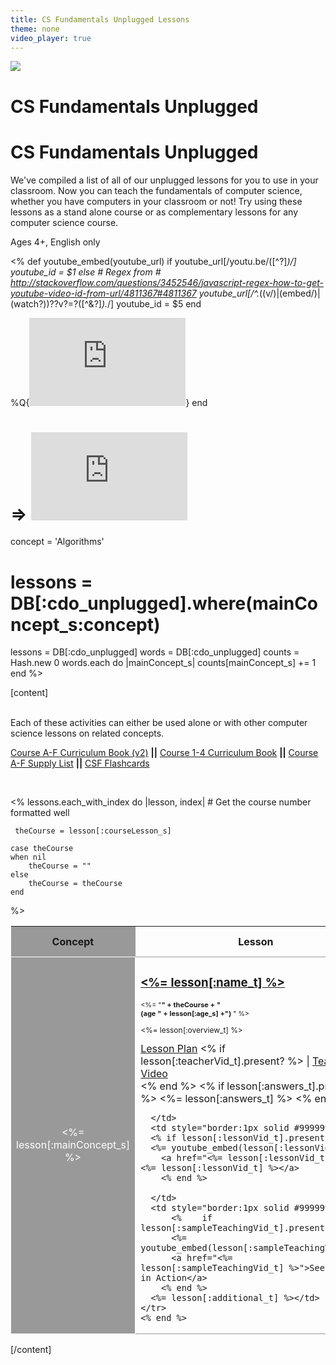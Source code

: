 ```yaml
---
title: CS Fundamentals Unplugged Lessons
theme: none
video_player: true
---
```



<link rel="stylesheet" type="text/css" href="/curriculum/unplugged/css/jumbotron-banner.css"/>

<div class="jumbo-container">
  <div class="img-container">
    <img class="jumbo-img" src="/curriculum/unplugged/images/unplugged-hero.png">
  </div>

  <div class="jumbo-tutorial">
    <h1 class="jumbo-h1">CS Fundamentals Unplugged</h1>
    <div class="jumbo-tutorial-box">
      <div class="jumbo-tutorial-info">
        <h1 class="jumbo-h1-second-box">CS Fundamentals Unplugged</h1
        <p class="jumbo-tutorial-description">We've compiled a list of all of our unplugged lessons for you to use in your classroom. Now you can teach the fundamentals of computer science, whether you have computers in your classroom or not! Try using these lessons as a stand alone course or as complementary lessons for any computer science course.</p>
        <p>
        <p class="jumbo-tutorial-specs">Ages 4+, English only</p>
      </div>
    </div>
  </div>
</div>

<%
def youtube_embed(youtube_url)
  if youtube_url[/youtu\.be\/([^\?]*)/]
    youtube_id = $1
  else
    # Regex from # http://stackoverflow.com/questions/3452546/javascript-regex-how-to-get-youtube-video-id-from-url/4811367#4811367
    youtube_url[/^.*((v\/)|(embed\/)|(watch\?))\??v?=?([^\&\?]*).*/]
    youtube_id = $5
  end

  %Q{<iframe title="YouTube video player" width="250" height="141" src="http://www.youtube.com/embed/#{ youtube_id }" frameborder="0" allowfullscreen></iframe>}
end

# => <iframe title="YouTube video player" width="250" height="141" src="http://www.youtube.com/embed/jJrzIdDUfT4" frameborder="0" allowfullscreen></iframe>








concept = 'Algorithms'
# lessons = DB[:cdo_unplugged].where(mainConcept_s:concept)
lessons = DB[:cdo_unplugged]
words = DB[:cdo_unplugged]
counts = Hash.new 0
	words.each do |mainConcept_s|
  	counts[mainConcept_s] += 1
end
%>

[content]


<!-- Use this only if we have extra info to share
<table>
<tr>
  <td style="background-color: #00ADBC; color: #FFFFFF; font-size: 20px; font-weight: bold;">Looking for lessons that don't require computers?</td>
</tr>
<tr>
  <td>

  If this is your first time programming, you may want to go through one of the following online courses before teaching this material:
<li> <a href="https://www.codecademy.com/learn/javascript" target="_blank">Codecademy</a>
<li> <a href="https://www.khanacademy.org/computing/computer-programming/programming" target="_blank">Khan Academy</a>
<li> <a href="https://codehs.com/library/course/1/module/1" target="_blank">CodeHS</a>


  </td>
</tr>
</table> -->


<br/>
Each of these activities can either be used alone or with other computer science lessons on related concepts.
<br/>

<a href="https://code.org/curriculum/docs/csf/CSF_TeacherGuide_CoursesA-F_v2a_small.pdf" target="_new">Course A-F Curriculum Book (v2)</a>  **||** <a href="http://code.org/curriculum/docs/k-5/complete_compressed.pdf" target="_new">Course 1-4 Curriculum Book</a> **||** <a href="https://code.org/curriculum/docs/csf/A-F_supplies_v2.pdf" target="_new">Course A-F Supply List</a> **||** <a href="https://code.org/curriculum/docs/k-5/flashCards.pdf" target="_new">CSF Flashcards</a> 

<!-- | <a href="http://code.org/curriculum/docs/k-5/teacherKeyComplete.pdf" target="_new">Course 1-4 Answer Keys</a> -->
<br/>

<table cellpadding="10">
  <colgroup>
    <col width="15%" style="background-color:#999999;">
    <col width="25%" style="border:1px solid #999999;">
    <col width="30%" style="border:1px solid #999999;">
    <col width="30%" style="border:1px solid #999999;">
  </colgroup>
  <thead>
    <tr>
      <th style="text-align: center;">Concept</th>
      <th style="text-align: center;">Lesson</th>
      <th style="text-align: center;">Curriculum Video</th>
      <th style="text-align: center;">Additional Resources</th>
    </tr>
  </thead>

   <% lessons.each_with_index do |lesson, index|
    	# Get the course number formatted well

     theCourse = lesson[:courseLesson_s]

	case theCourse
	when nil
	    theCourse = ""
	else
	    theCourse = theCourse
	end
  %>

  <tbody>
    <tr>
      <td rowspan="2" style="color: white; border:1px solid white; text-align: center;"><%= lesson[:mainConcept_s] %></td>
      <td style="border:1px solid #999999;"> <h3><a href="<%= lesson[:lessonURL_t] %>" target="_new"><%= lesson[:name_t] %></a></h3>
      	<div style="font-size: 11px; line-height: 120%;"><%= "<b>" + theCourse + "<br/> (age " + lesson[:age_s] +") </b>" %><br/><br/></div>
     	<div style="font-size: 12px; line-height: 110%;"><%= lesson[:overview_t] %><br/><br/></div>
        <a href="<%= lesson[:lessonPlan_t] %>" target="_new">Lesson Plan</a>
        <%	if lesson[:teacherVid_t].present? %>
		  | <a href="<%= lesson[:teacherVid_t] %>">Teacher Video</a><br/>
		<% end %>
		 <%	if lesson[:answers_t].present? %>
		   <%= lesson[:answers_t] %>
		<% end %>

      </td>
      <td style="border:1px solid #999999;">
      <% if lesson[:lessonVid_t].present? %>
      <%= youtube_embed(lesson[:lessonVid_t])%>
   		<a href="<%= lesson[:lessonVid_t] %>"><%= lesson[:lessonVid_t] %></a>
   		<% end %>

      </td>
      <td style="border:1px solid #999999;">
          <%	if lesson[:sampleTeachingVid_t].present? %>
          <%= youtube_embed(lesson[:sampleTeachingVid_t])%>
		  <a href="<%= lesson[:sampleTeachingVid_t] %>">See Lesson in Action</a>
		<% end %>
      <%= lesson[:additional_t] %></td>
    </tr>
    <% end %>
</table>








[/content]

<link rel="stylesheet" type="text/css" href="../morestyle.css"/>
